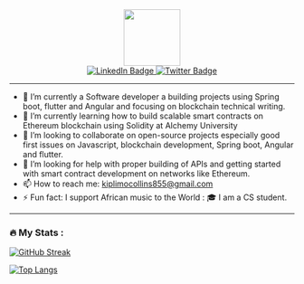 <div id="header" align="center">
  <img src="https://media.giphy.com/media/M9gbBd9nbDrOTu1Mqx/giphy.gif" width="100"/>
  <div id="badges">
  <a href="https://www.linkedin.com/in/collins-kiplimo-179590218/">
    <img src="https://img.shields.io/badge/LinkedIn-blue?style=for-the-badge&logo=linkedin&logoColor=white" alt="LinkedIn Badge"/>
  </a>
  
  <a href="https://twitter.com/Ckiplimo_">
    <img src="https://img.shields.io/badge/Twitter-blue?style=for-the-badge&logo=twitter&logoColor=white" alt="Twitter Badge"/>
  </a>
</div>
  </div>
   
 ---
    
- 🔭 I’m currently a Software developer a building projects using Spring boot, flutter and Angular and focusing on blockchain technical writing.
- 🌱 I’m currently learning how to build scalable smart contracts on Ethereum blockchain using Solidity at Alchemy University
- 👯 I’m looking to collaborate on open-source projects especially good first issues on Javascript, blockchain development, Spring boot, Angular and flutter.
- 🤔 I’m looking for help with proper building of APIs and getting started with smart contract development on networks like Ethereum.
- 📫 How to reach me: kiplimocollins855@gmail.com 
- ⚡ Fun fact: I support African music to the World : 🎓 I am a CS student.

 
 ---

### :fire: My Stats :
[![GitHub Streak](http://github-readme-streak-stats.herokuapp.com?user=c-kiplimo&theme=dark&background=000000)](https://git.io/streak-stats)






[![Top Langs](https://github-readme-stats.vercel.app/api/top-langs/?username=c-kiplimo&layout=compact&theme=vision-friendly-dark)](https://github.com/anuraghazra/github-readme-stats)
